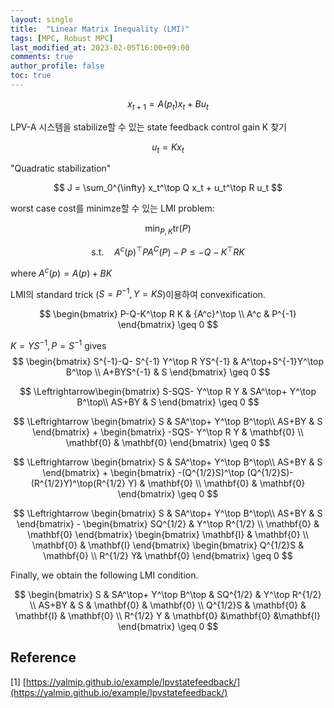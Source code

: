 ```yaml
---
layout: single
title:  "Linear Matrix Inequality (LMI)"
tags: [MPC, Robust MPC]
last_modified_at: 2023-02-05T16:00+09:00
comments: true
author_profile: false
toc: true
---
```


$$
x_{t+1} = A(p_t)x_t + Bu_t 
$$

LPV-A 시스템을 stabilize할 수 있는 state feedback control gain K 찾기

$$
u_t = Kx_t
$$

"Quadratic stabilization"

$$
J = \sum_0^{\infty} x_t^\top Q x_t + u_t^\top R u_t
$$

worst case cost를 minimze할 수 있는 LMI problem:

$$
    \min_{P,K} \text{tr}(P)
$$

$$
    \text{s.t.} \quad A^c(p)^\top P A^C(P) - P \leq -Q - K^\top R K
$$

where $A^c(p) = A(p) + BK$

LMI의 standard trick ($S=P^{-1}, Y=KS$)이용하여 convexification.


$$
\begin{bmatrix}
P-Q-K^\top R K & {A^c}^\top \\
A^c & P^{-1}
\end{bmatrix} \geq 0
$$

$K = YS^{-1}, P = S^{-1}$ gives
$$
\begin{bmatrix}
S^{-1}-Q- S^{-1} Y^\top R YS^{-1} & A^\top+S^{-1}Y^\top B^\top \\
A+BYS^{-1} & S
\end{bmatrix} \geq 0
$$

$$
\Leftrightarrow\begin{bmatrix}
S-SQS- Y^\top R Y & SA^\top+ Y^\top B^\top\\
AS+BY & S
\end{bmatrix} \geq 0
$$

$$
\Leftrightarrow
\begin{bmatrix}
S & SA^\top+ Y^\top B^\top\\
AS+BY & S
\end{bmatrix} + 
\begin{bmatrix}
-SQS- Y^\top R Y & \mathbf{0} \\
\mathbf{0} & \mathbf{0}
\end{bmatrix} 
\geq 0
$$

$$
\Leftrightarrow
\begin{bmatrix}
S & SA^\top+ Y^\top B^\top\\
AS+BY & S
\end{bmatrix} + 
\begin{bmatrix}
-(Q^{1/2}S)^\top (Q^{1/2}S)- (R^{1/2}Y)^\top(R^{1/2} Y) & \mathbf{0} \\
\mathbf{0} & \mathbf{0}
\end{bmatrix} 
\geq 0
$$

$$
\Leftrightarrow
\begin{bmatrix}
S & SA^\top+ Y^\top B^\top\\
AS+BY & S
\end{bmatrix} - 
\begin{bmatrix}
SQ^{1/2}  & Y^\top R^{1/2} \\
\mathbf{0} & \mathbf{0}
\end{bmatrix} 
\begin{bmatrix}
\mathbf{I}  & \mathbf{0} \\
\mathbf{0} & \mathbf{I}
\end{bmatrix} 
\begin{bmatrix}
Q^{1/2}S  & \mathbf{0}  \\
R^{1/2} Y& \mathbf{0}
\end{bmatrix} 
\geq 0
$$

Finally, we obtain the following LMI condition.


$$
\begin{bmatrix}
S & SA^\top+ Y^\top B^\top & SQ^{1/2} & Y^\top R^{1/2} \\
AS+BY & S & \mathbf{0}  & \mathbf{0}  \\
Q^{1/2}S & \mathbf{0}  & \mathbf{I} & \mathbf{0}  \\
R^{1/2} Y & \mathbf{0} &\mathbf{0} &\mathbf{I} 
\end{bmatrix} 
\geq 0
$$

## Reference
















[1] [https://yalmip.github.io/example/lpvstatefeedback/](https://yalmip.github.io/example/lpvstatefeedback/)
